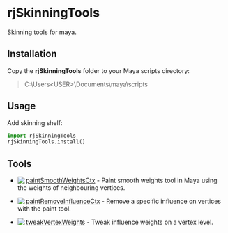# rjSkinningTools
Skinning tools for maya.

## Installation
Copy the **rjSkinningTools** folder to your Maya scripts directory:
> C:\Users\<USER>\Documents\maya\scripts

## Usage
Add skinning shelf:
```python
import rjSkinningTools
rjSkinningTools.install()
```

## Tools
* <img align="left" src="https://github.com/robertjoosten/rjSkinningTools/blob/master/icons/paintSmoothWeightsCtx.png">[paintSmoothWeightsCtx](paintSmoothWeightsCtx/README.md) - Paint smooth weights tool in Maya using the weights of neighbouring vertices.

* <img align="left" src="https://github.com/robertjoosten/rjSkinningTools/blob/master/icons/paintRemoveInfluenceCtx.png">[paintRemoveInfluenceCtx](paintRemoveInfluenceCtx/README.md) - Remove a specific influence on vertices with the paint tool.

* <img align="left" src="https://github.com/robertjoosten/rjSkinningTools/blob/master/icons/tweakVertexWeights.png">[tweakVertexWeights](tweakVertexWeights/README.md) - Tweak influence weights on a vertex level.